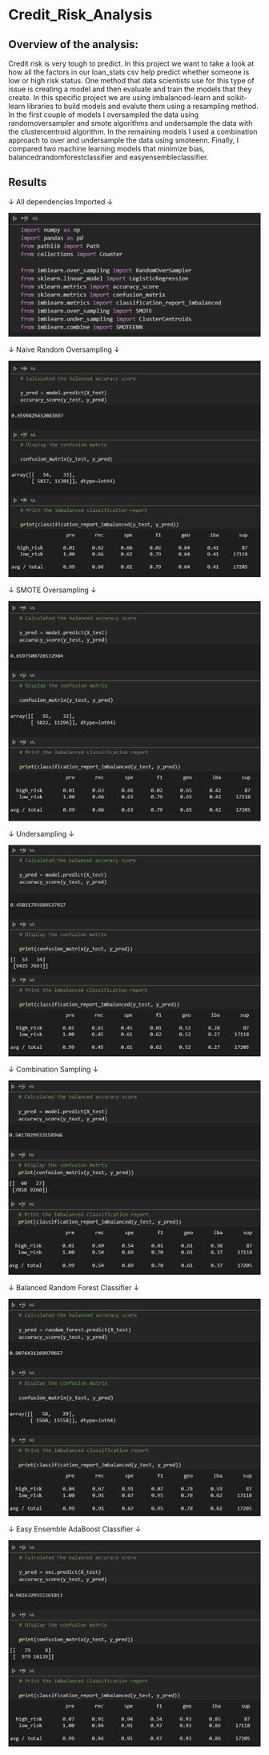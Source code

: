 # Credit_Risk_Analysis

## Overview of the analysis:


Credit risk is very tough to predict. In this project we want to take a look at how all the factors in our loan_stats csv help predict whether someone is low or high risk status. One method that data scientists use for this type of issue is creating a model and then evaluate and train the models that they create. In this specific project we are using imbalanced-learn and scikit-learn libraries to build models and evalute them using a resampling method. In the first couple of models I oversampled the data using randomoversampler and smote algorithms and undersample the data with the clustercentroid algorithm. In the remaining models I used a combination approach to over and undersample the data using smoteenn. Finally, I compared two machine learning models that minimize bias, balancedrandomforestclassifier and easyensembleclassifier.

## Results

 &#8595; All dependencies Imported &#8595;
 
![](https://github.com/Mikeblanchard/Credit_Risk_Analysis/blob/main/Resources/Machine_1.png)

&#8595; Naive Random Oversampling &#8595;

![](https://github.com/Mikeblanchard/Credit_Risk_Analysis/blob/main/Resources/Machine_NAIVE_RANDOM_OVERSAMPLING_2.png)

&#8595; SMOTE Oversampling &#8595;

![](https://github.com/Mikeblanchard/Credit_Risk_Analysis/blob/main/Resources/Machine_SMOTE_OVERSAMPLING_3.png)

&#8595; Undersampling &#8595;

![](https://github.com/Mikeblanchard/Credit_Risk_Analysis/blob/main/Resources/Machine_UNDERSAMPLING_4.png)

&#8595; Combination Sampling &#8595;

![](https://github.com/Mikeblanchard/Credit_Risk_Analysis/blob/main/Resources/Machine_COMBINATION_SAMPLING_5.png)

&#8595; Balanced Random Forest Classifier &#8595;

![](https://github.com/Mikeblanchard/Credit_Risk_Analysis/blob/main/Resources/Machine_BALANCED_RANDOM_FOREST_CLASSIFIER_5.png)

&#8595; Easy Ensemble AdaBoost Classifier &#8595;

![](https://github.com/Mikeblanchard/Credit_Risk_Analysis/blob/main/Resources/Machine_EASY_ENSEMBLE_ADABOOST_CLASSIFIER_6.png)

